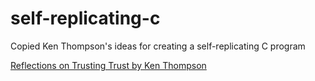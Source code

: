 # self-replicating-c
Copied Ken Thompson's ideas for creating a self-replicating C program

[Reflections on Trusting Trust by Ken Thompson](http://cm.bell-labs.com/who/ken/trust.html)

